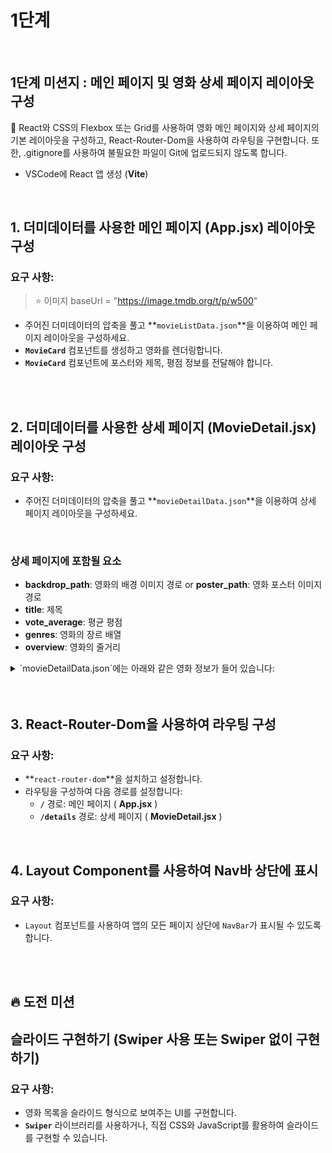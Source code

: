 # 1단계

<br/>

## 1단계 미션지 : 메인 페이지 및 영화 상세 페이지 레이아웃 구성

📌 React와 CSS의 Flexbox 또는 Grid를 사용하여 영화 메인 페이지와 상세 페이지의 기본 레이아웃을 구성하고, React-Router-Dom을 사용하여 라우팅을 구현합니다. 또한, .gitignore를 사용하여 불필요한 파일이 Git에 업로드되지 않도록 합니다.

- VSCode에 React 앱 생성 (**Vite**)

<br/>

## **1. 더미데이터를 사용한 메인 페이지 (App.jsx) 레이아웃 구성**

### **요구 사항:**

> ⭐ 이미지 baseUrl = "https://image.tmdb.org/t/p/w500"

- 주어진 더미데이터의 압축을 풀고 **`movieListData.json`**을 이용하여 메인 페이지 레이아웃을 구성하세요.
- **`MovieCard`** 컴포넌트를 생성하고 영화를 렌더링합니다.
- **`MovieCard`** 컴포넌트에 포스터와 제목, 평점 정보를 전달해야 합니다.

<br/>
<br/>

## **2. 더미데이터를 사용한 상세 페이지 (MovieDetail.jsx) 레이아웃 구성**

### **요구 사항:**

- 주어진 더미데이터의 압축을 풀고 **`movieDetailData.json`**을 이용하여 상세 페이지 레이아웃을 구성하세요.

<br/>

### **상세 페이지에 포함될 요소**

- **backdrop_path**: 영화의 배경 이미지 경로 or **poster_path**: 영화 포스터 이미지 경로
- **title**: 제목
- **vote_average**: 평균 평점
- **genres**: 영화의 장르 배열
- **overview**: 영화의 줄거리

<details><summary> `movieDetailData.json`에는 아래와 같은 영화 정보가 들어 있습니다:
</summary>

- **backdrop_path**: 영화의 배경 이미지 경로

- **belongs_to_collection**: 컬렉션에 속한 경우 컬렉션 정보 (여기서는 **`null`**로 설정)

- **budget**: 영화의 제작 예산

- **genres**: 영화의 장르 배열

- **homepage**: 영화의 공식 홈페이지
- **id**: 영화의 고유 ID
- **imdb_id**: IMDb에서 영화의 고유 ID
- **original_language**: 원어
- **original_title**: 원제목
- **overview**: 영화의 줄거리
- **popularity**: 영화의 인기 지수
- **poster_path**: 영화 포스터 이미지 경로
- **production_companies**: 제작사 배열
- **release_date**: 개봉일
- **revenue**: 수익
- **runtime**: 상영 시간 (분)
- **spoken_languages**: 사용된 언어 배열
- **status**: 개봉 상태
- **tagline**: 태그라인
- **title**: 제목
- **video**: 비디오 여부
- **vote_average**: 평균 평점
- **vote_count**: 평점 수
</details>

<br/>
<br/>

## **3. React-Router-Dom을 사용하여 라우팅 구성**

### **요구 사항:**

- **`react-router-dom`**을 설치하고 설정합니다.
- 라우팅을 구성하여 다음 경로를 설정합니다:
  - **`/`** 경로: 메인 페이지 ( **App.jsx** )
  - **`/details`** 경로: 상세 페이지 ( **MovieDetail.jsx** )

<br/>

## **4. Layout Component를 사용하여 Nav바 상단에 표시**

### **요구 사항:**

- `Layout` 컴포넌트를 사용하여 앱의 모든 페이지 상단에 `NavBar`가 표시될 수 있도록 합니다.

<br/>
<br/>

## **🔥 도전 미션**

## **슬라이드 구현하기 (Swiper 사용 또는 Swiper 없이 구현하기)**

### **요구 사항:**

- 영화 목록을 슬라이드 형식으로 보여주는 UI를 구현합니다.
- **`Swiper`** 라이브러리를 사용하거나, 직접 CSS와 JavaScript를 활용하여 슬라이드를 구현할 수 있습니다.
